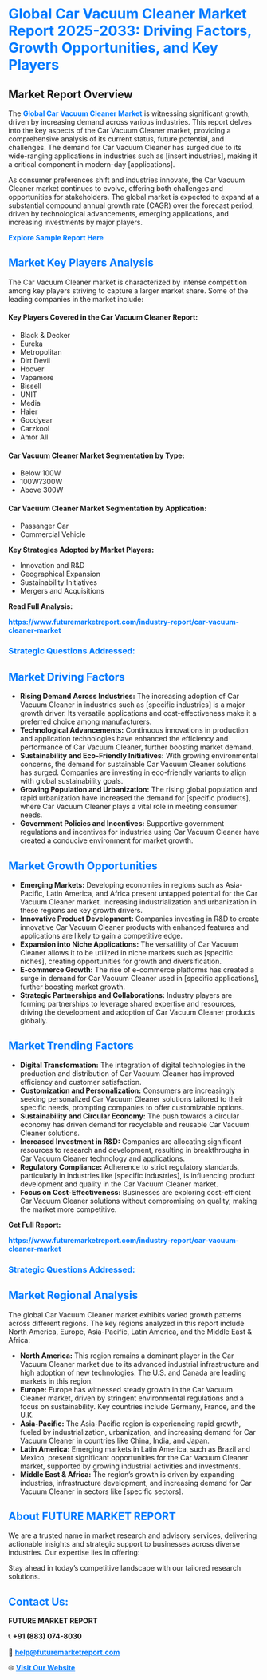 <h1 style="color: #007BFF;">Global Car Vacuum Cleaner Market Report 2025-2033: Driving Factors, Growth Opportunities, and Key Players</h1>

<section id="overview">
<h2>Market Report Overview</h2>
<p>The <a href="https://www.futuremarketreport.com/industry-report/car-vacuum-cleaner-market" style="color: #007BFF; text-decoration: none;"><strong>Global Car Vacuum Cleaner Market</strong></a> is witnessing significant growth, driven by increasing demand across various industries. This report delves into the key aspects of the Car Vacuum Cleaner market, providing a comprehensive analysis of its current status, future potential, and challenges. The demand for Car Vacuum Cleaner has surged due to its wide-ranging applications in industries such as [insert industries], making it a critical component in modern-day [applications].</p>
<p>As consumer preferences shift and industries innovate, the Car Vacuum Cleaner market continues to evolve, offering both challenges and opportunities for stakeholders. The global market is expected to expand at a substantial compound annual growth rate (CAGR) over the forecast period, driven by technological advancements, emerging applications, and increasing investments by major players.</p>
</section>

<section id="overview">
<p><a href="https://www.futuremarketreport.com/request-sample/reportId=101989" style="color: #007BFF; text-decoration: none;"><strong>Explore Sample Report Here</strong></a></p>
</section>

<section id="key-players">
<h2 style="color: #007BFF;">Market Key Players Analysis</h2>
<p>The Car Vacuum Cleaner market is characterized by intense competition among key players striving to capture a larger market share. Some of the leading companies in the market include:</p>
<h4>Key Players Covered in the Car Vacuum Cleaner Report:</h4>
<ul><li>Black &amp; Decker</li><li>Eureka</li><li>Metropolitan</li><li>Dirt Devil</li><li>Hoover</li><li>Vapamore</li><li>Bissell</li><li>UNIT</li><li>Media</li><li>Haier</li><li>Goodyear</li><li>Carzkool</li><li>Amor All</li></ul>
<h4>Car Vacuum Cleaner Market Segmentation by Type:</h4>
<ul><li>Below 100W</li><li>100W?300W</li><li>Above 300W</li></ul>

<h4>Car Vacuum Cleaner Market Segmentation by Application:</h4>
<ul><li>Passanger Car</li><li>Commercial Vehicle</li></ul>
<p><strong>Key Strategies Adopted by Market Players:</strong></p>
<ul>
<li>Innovation and R&D</li>
<li>Geographical Expansion</li>
<li>Sustainability Initiatives</li>
<li>Mergers and Acquisitions</li>
</ul>
</section>

<section>
<p><strong>Read Full Analysis: </strong></p><a href="https://www.futuremarketreport.com/industry-report/car-vacuum-cleaner-market" style="color: #007BFF; text-decoration: none;"><strong>https://www.futuremarketreport.com/industry-report/car-vacuum-cleaner-market</strong></a>
<h3 style="color: #007BFF;">Strategic Questions Addressed:</h3>
</section>

<section id="driving-factors">
<h2 style="color: #007BFF;">Market Driving Factors</h2>
<ul>
<li><strong>Rising Demand Across Industries:</strong> The increasing adoption of Car Vacuum Cleaner in industries such as [specific industries] is a major growth driver. Its versatile applications and cost-effectiveness make it a preferred choice among manufacturers.</li>
<li><strong>Technological Advancements:</strong> Continuous innovations in production and application technologies have enhanced the efficiency and performance of Car Vacuum Cleaner, further boosting market demand.</li>
<li><strong>Sustainability and Eco-Friendly Initiatives:</strong> With growing environmental concerns, the demand for sustainable Car Vacuum Cleaner solutions has surged. Companies are investing in eco-friendly variants to align with global sustainability goals.</li>
<li><strong>Growing Population and Urbanization:</strong> The rising global population and rapid urbanization have increased the demand for [specific products], where Car Vacuum Cleaner plays a vital role in meeting consumer needs.</li>
<li><strong>Government Policies and Incentives:</strong> Supportive government regulations and incentives for industries using Car Vacuum Cleaner have created a conducive environment for market growth.</li>
</ul>
</section>

<section id="growth-opportunities">
<h2 style="color: #007BFF;">Market Growth Opportunities</h2>
<ul>
<li><strong>Emerging Markets:</strong> Developing economies in regions such as Asia-Pacific, Latin America, and Africa present untapped potential for the Car Vacuum Cleaner market. Increasing industrialization and urbanization in these regions are key growth drivers.</li>
<li><strong>Innovative Product Development:</strong> Companies investing in R&D to create innovative Car Vacuum Cleaner products with enhanced features and applications are likely to gain a competitive edge.</li>
<li><strong>Expansion into Niche Applications:</strong> The versatility of Car Vacuum Cleaner allows it to be utilized in niche markets such as [specific niches], creating opportunities for growth and diversification.</li>
<li><strong>E-commerce Growth:</strong> The rise of e-commerce platforms has created a surge in demand for Car Vacuum Cleaner used in [specific applications], further boosting market growth.</li>
<li><strong>Strategic Partnerships and Collaborations:</strong> Industry players are forming partnerships to leverage shared expertise and resources, driving the development and adoption of Car Vacuum Cleaner products globally.</li>
</ul>
</section>

<section id="trending-factors">
<h2 style="color: #007BFF;">Market Trending Factors</h2>
<ul>
<li><strong>Digital Transformation:</strong> The integration of digital technologies in the production and distribution of Car Vacuum Cleaner has improved efficiency and customer satisfaction.</li>
<li><strong>Customization and Personalization:</strong> Consumers are increasingly seeking personalized Car Vacuum Cleaner solutions tailored to their specific needs, prompting companies to offer customizable options.</li>
<li><strong>Sustainability and Circular Economy:</strong> The push towards a circular economy has driven demand for recyclable and reusable Car Vacuum Cleaner solutions.</li>
<li><strong>Increased Investment in R&D:</strong> Companies are allocating significant resources to research and development, resulting in breakthroughs in Car Vacuum Cleaner technology and applications.</li>
<li><strong>Regulatory Compliance:</strong> Adherence to strict regulatory standards, particularly in industries like [specific industries], is influencing product development and quality in the Car Vacuum Cleaner market.</li>
<li><strong>Focus on Cost-Effectiveness:</strong> Businesses are exploring cost-efficient Car Vacuum Cleaner solutions without compromising on quality, making the market more competitive.</li>
</ul>
</section>

<section>
<p><strong>Get Full Report: </strong></p><a href="https://www.futuremarketreport.com/industry-report/car-vacuum-cleaner-market" style="color: #007BFF; text-decoration: none;"><strong>https://www.futuremarketreport.com/industry-report/car-vacuum-cleaner-market</strong></a>
<h3 style="color: #007BFF;">Strategic Questions Addressed:</h3>
</section>


<section id="regional-analysis">
<h2 style="color: #007BFF;">Market Regional Analysis</h2>
<p>The global Car Vacuum Cleaner market exhibits varied growth patterns across different regions. The key regions analyzed in this report include North America, Europe, Asia-Pacific, Latin America, and the Middle East & Africa:</p>
<ul>
<li><strong>North America:</strong> This region remains a dominant player in the Car Vacuum Cleaner market due to its advanced industrial infrastructure and high adoption of new technologies. The U.S. and Canada are leading markets in this region.</li>
<li><strong>Europe:</strong> Europe has witnessed steady growth in the Car Vacuum Cleaner market, driven by stringent environmental regulations and a focus on sustainability. Key countries include Germany, France, and the U.K.</li>
<li><strong>Asia-Pacific:</strong> The Asia-Pacific region is experiencing rapid growth, fueled by industrialization, urbanization, and increasing demand for Car Vacuum Cleaner in countries like China, India, and Japan.</li>
<li><strong>Latin America:</strong> Emerging markets in Latin America, such as Brazil and Mexico, present significant opportunities for the Car Vacuum Cleaner market, supported by growing industrial activities and investments.</li>
<li><strong>Middle East & Africa:</strong> The region’s growth is driven by expanding industries, infrastructure development, and increasing demand for Car Vacuum Cleaner in sectors like [specific sectors].</li>
</ul>
</section>

<footer>
<h2 style="color: #007BFF;">About FUTURE MARKET REPORT</h2>
<p>We are a trusted name in market research and advisory services, delivering actionable insights and strategic support to businesses across diverse industries. Our expertise lies in offering:</p>

<p>Stay ahead in today’s competitive landscape with our tailored research solutions.</p>

<h2 style="color: #007BFF;">Contact Us:</h2>
<p><strong>FUTURE MARKET REPORT</strong></p>
<p>📞 <strong>+91 (883) 074-8030</strong></p>
<p>📧 <strong><a href="mailto:help@futuremarketreport.com" style="color: #007BFF;">help@futuremarketreport.com</a></strong></p>
<p>🌐 <strong><a href="https://www.futuremarketreport.com/" style="color: #007BFF;">Visit Our Website</a></strong></p>
</footer>